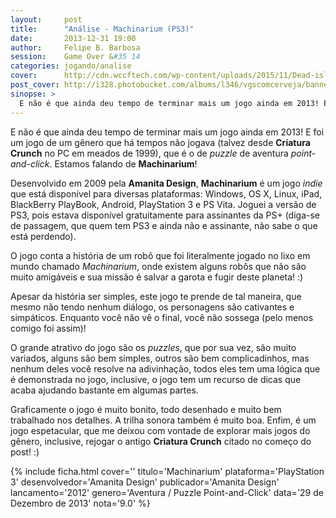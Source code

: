 ```yaml
---
layout:     post
title:      "Análise - Machinarium (PS3)"
date:       2013-12-31 19:00
author:     Felipe B. Barbosa
session:    Game Over &#35 14
categories: jogando/analise
cover:      http://cdn.wccftech.com/wp-content/uploads/2015/11/Dead-island-cover.png
post_cover: http://i328.photobucket.com/albums/l346/vgscomcerveja/banner3_1_zpsplzx2idj.jpg
sinopse: >
  E não é que ainda deu tempo de terminar mais um jogo ainda em 2013! E foi um jogo de um gênero que há tempos não jogava (talvez desde Criatura Crunch no PC em meados de 1999), que é o de puzzle de aventura point-and-click. Estamos falando de Machinarium!
---
```

E não é que ainda deu tempo de terminar mais um jogo ainda em 2013! E foi um jogo de um gênero que há tempos não jogava (talvez desde **Criatura Crunch** no PC em meados de 1999), que é o de *puzzle* de aventura *point-and-click*. Estamos falando de **Machinarium**!

Desenvolvido em 2009 pela **Amanita Design**, **Machinarium** é um jogo *indie* que está disponível para diversas plataformas: Windows, OS X, Linux, iPad, BlackBerry PlayBook, Android, PlayStation 3 e PS Vita. Joguei a versão de PS3, pois estava disponível gratuitamente para assinantes da PS+ (diga-se de passagem, que quem tem PS3 e ainda não e assinante, não sabe o que está perdendo).

O jogo conta a história de um robô que foi literalmente jogado no lixo em mundo chamado *Machinarium*, onde existem alguns robôs que não são muito amigáveis e sua missão é salvar a garota e fugir deste planeta! :)

Apesar da história ser simples, este jogo te prende de tal maneira, que mesmo não tendo nenhum diálogo, os personagens são cativantes e simpáticos. Enquanto você não vê o final, você não sossega (pelo menos comigo foi assim)!

O grande atrativo do jogo são os *puzzles*, que por sua vez, são muito variados, alguns são bem simples, outros são bem complicadinhos, mas nenhum deles você resolve na adivinhação, todos eles tem uma lógica que é demonstrada no jogo, inclusive, o jogo tem um recurso de dicas que acaba ajudando bastante em algumas partes.

Graficamente o jogo é muito bonito, todo desenhado e muito bem trabalhado nos detalhes. A trilha sonora também é muito boa. Enfim, é um jogo espetacular, que me deixou com vontade de explorar mais jogos do gênero, inclusive, rejogar o antigo **Criatura Crunch** citado no começo do post! :)

{% include ficha.html
  cover=''
  titulo='Machinarium'
  plataforma='PlayStation 3'
  desenvolvedor='Amanita Design'
  publicador='Amanita Design'
  lancamento='2012'
  genero='Aventura / Puzzle Point-and-Click'
  data='29 de Dezembro de 2013'
  nota='9.0' %}
